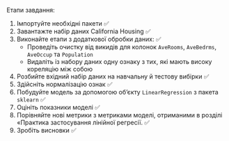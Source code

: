 Етапи завдання:
1. Імпортуйте необхідні пакети ✅
2. Завантажте набір даних California Housing ✅
3. Виконайте етапи з додаткової обробки даних: ✅
    - Проведіть очистку від викидів для колонок `AveRooms`, `AveBedrms`, `AveOccup` та `Population`
    - Видаліть із набору даних одну ознаку з тих, які мають високу кореляцію між собою
4. Розбийте вхідний набір даних на навчальну й тестову вибірки ✅
5. Здійсніть нормалізацію ознак ✅
6. Побудуйте модель за допомогою об’єкту `LinearRegression` з пакета `sklearn` ✅
7. Оцініть показники моделі ✅
8. Порівняйте нові метрики з метриками моделі, отриманими в розділі «Практика застосування лінійної регресії. ✅
9. Зробіть висновки ✅